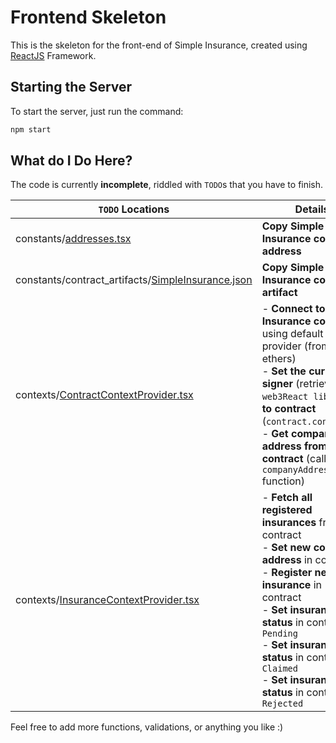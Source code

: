 # Frontend Skeleton

This is the skeleton for the front-end of Simple Insurance, created using [ReactJS](https://reactjs.org/) Framework.


## Starting the Server

To start the server, just run the command:
```zsh
npm start
```

## What do I Do Here?

The code is currently **incomplete**, riddled with `TODO`s that you have to finish.

|`TODO` Locations|Details|
| ------------ | ------------ |
|constants/[addresses.tsx](./src/constants/addresses.tsx)|**Copy Simple Insurance contract address**|
|constants/contract_artifacts/[SimpleInsurance.json](./src/constants/contract_artifacts/SimpleInsurance.json)|**Copy Simple Insurance contract artifact**|
|contexts/[ContractContextProvider.tsx](./src/contexts/ContractContextProvider.tsx)|- **Connect to Simple Insurance contract** using default provider (from ethers)<br>- **Set the current signer** (retrieve from `web3React library`) **to contract** (`contract.connect()`)<br>- **Get company address from contract** (call `companyAddress` function)|
|contexts/[InsuranceContextProvider.tsx](./src/contexts/InsuranceContextProvider.tsx)|- **Fetch all registered insurances** from contract<br>- **Set new company address** in contract<br>- **Register new insurance** in contract<br>- **Set insurance status** in contract to `Pending`<br>- **Set insurance status** in contract to `Claimed`<br>- **Set insurance status** in contract to `Rejected`|

Feel free to add more functions, validations, or anything you like :)

